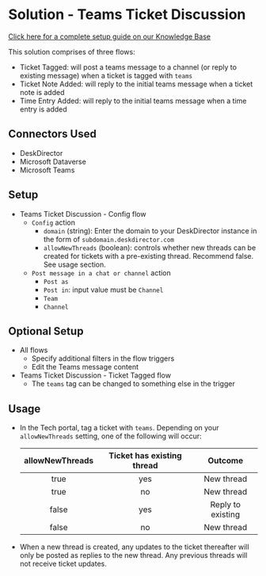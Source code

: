 # Solution - Teams Ticket Discussion

[Click here for a complete setup guide on our Knowledge Base](https://help.deskdirector.com/article/a9qrgoynxk-featured-solution-teams-ticket-discussion)

This solution comprises of three flows:

- Ticket Tagged: will post a teams message to a channel (or reply to existing message) when a ticket is tagged with `teams`
- Ticket Note Added: will reply to the initial teams message when a ticket note is added
- Time Entry Added: will reply to the initial teams message when a time entry is added

## Connectors Used

- DeskDirector
- Microsoft Dataverse
- Microsoft Teams

## Setup

- Teams Ticket Discussion - Config flow
  - `Config` action
    - `domain` (string): Enter the domain to your DeskDirector instance in the form of `subdomain.deskdirector.com`
    - `allowNewThreads` (boolean): controls whether new threads can be created for tickets with a pre-existing thread. Recommend false. See usage section.
  - `Post message in a chat or channel` action
    - `Post as`
    - `Post in`: input value must be `Channel`
    - `Team`
    - `Channel`

## Optional Setup

- All flows
  - Specify additional filters in the flow triggers
  - Edit the Teams message content
- Teams Ticket Discussion - Ticket Tagged flow
  - The `teams` tag can be changed to something else in the trigger

## Usage

- In the Tech portal, tag a ticket with `teams`. Depending on your `allowNewThreads` setting, one of the following will occur:

  | allowNewThreads | Ticket has existing thread |      Outcome      |
  | :-------------: | :------------------------: | :---------------: |
  |      true       |            yes             |    New thread     |
  |      true       |             no             |    New thread     |
  |      false      |            yes             | Reply to existing |
  |      false      |             no             |    New thread     |

- When a new thread is created, any updates to the ticket thereafter will only be posted as replies to the new thread. Any previous threads will not receive ticket updates.
